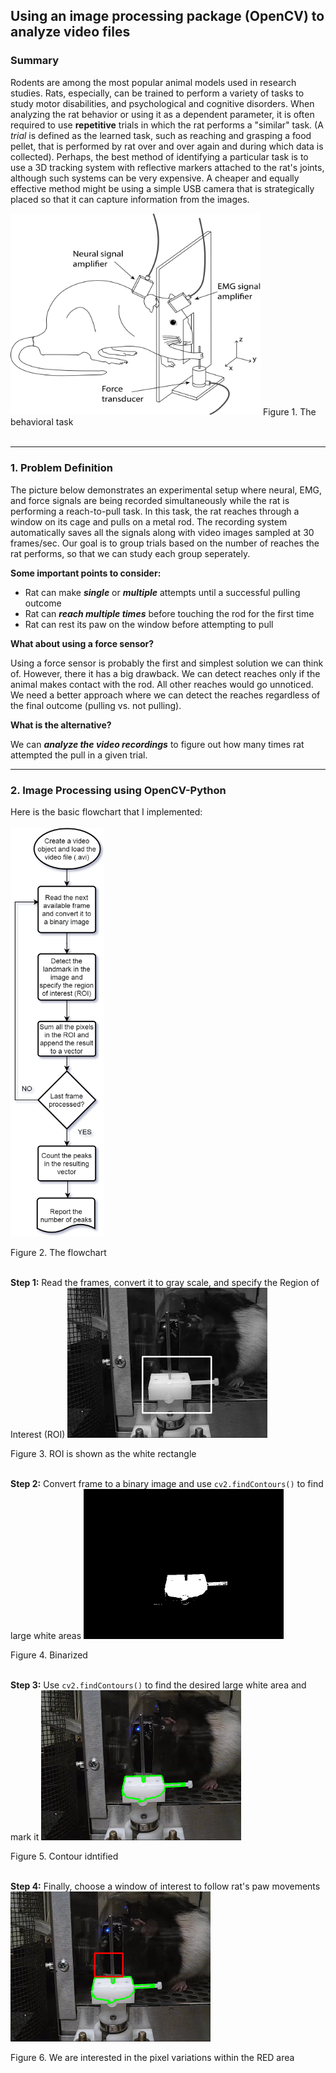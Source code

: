 ## Using an image processing package (OpenCV) to analyze video files

### Summary

Rodents are among the most popular animal models used in research studies. Rats, especially, can be trained to perform a variety of tasks to study motor disabilities, and psychological and cognitive disorders. When analyzing the rat behavior or using it as a dependent parameter, it is often required to use **repetitive** trials in which the rat performs a "similar" task. (A *trial* is defined as the learned task, such as reaching and grasping a food pellet, that is performed by rat over and over again and during which data is collected). Perhaps, the best method of identifying a particular task is to use a 3D tracking system with reflective markers attached to the rat's joints, although such systems can be very expensive. A cheaper and equally effective method might be using a simple USB camera that is strategically placed so that it can capture information from the images.

<img src="fig1_behavior.png" alt="Reach-to-pull task" width="400"/>
Figure 1. The behavioral task
<br><br>

---

### 1. Problem Definition  

The picture below demonstrates an experimental setup where neural, EMG, and force signals are being recorded simultaneously while the rat is performing a reach-to-pull task. In this task, the rat reaches through a window on its cage and pulls on a metal rod. The recording system automatically saves all the signals along with video images sampled at 30 frames/sec. Our goal is to group trials based on the number of reaches the rat performs, so that we can study each group seperately.

**Some important points to consider:**

* Rat can make ***single*** or ***multiple*** attempts until a successful pulling outcome
* Rat can ***reach multiple times*** before touching the rod for the first time
* Rat can rest its paw on the window before attempting to pull

**What about using a force sensor?**

Using a force sensor is probably the first and simplest solution we can think of. However, there it has a big drawback. We can detect reaches only if the animal makes contact with the rod. All other reaches would go unnoticed. We need a better approach where we can detect the reaches regardless of the final outcome (pulling vs. not pulling).

**What is the alternative?**

We can ***analyze the video recordings*** to figure out how many times rat attempted the pull in a given trial.

---

### 2. Image Processing using OpenCV-Python

Here is the basic flowchart that I implemented:
<br><br>
<img src="fig2_flowchart.png" alt="Flow chart" width="150"/>

Figure 2. The flowchart
<br><br>

**Step 1:** Read the frames, convert it to gray scale, and specify the Region of Interest (ROI)
<img src="fig3_gray.png" alt="Grayscale" width="320"/>

Figure 3. ROI is shown as the white rectangle 
<br><br>

**Step 2:** Convert frame to a binary image and use `cv2.findContours()` to find large white areas 
<img src="fig4_BW.png" alt="Binary image" width="320"/>

Figure 4. Binarized
<br><br>

**Step 3:** Use `cv2.findContours()` to find the desired large white area and mark it
<img src="fig5_contour.png" alt="Contour" width="320"/>

Figure 5. Contour idntified
<br><br>

**Step 4:** Finally, choose a window of interest to follow rat's paw movements
<img src="fig6_roi.png" alt="Roi" width="320"/>

Figure 6. We are interested in the pixel variations within the RED area
<br><br>
